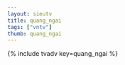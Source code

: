 ```yaml
--- 
layout: sieutv
title: quang_ngai
tags: ["vntv"]
thumb: quang_ngai
---
```

{% include tvadv key=quang_ngai %}
